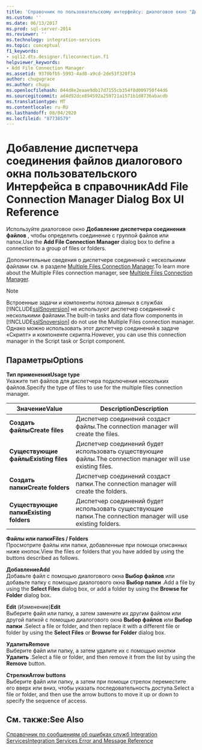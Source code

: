 ```yaml
---
title: 'Справочник по пользовательскому интерфейсу: диалоговое окно "Добавление диспетчера подключения файлов" | Документы Майкрософт'
ms.custom: ''
ms.date: 06/13/2017
ms.prod: sql-server-2014
ms.reviewer: ''
ms.technology: integration-services
ms.topic: conceptual
f1_keywords:
- sql12.dts.designer.fileconnection.f1
helpviewer_keywords:
- Add File Connection Manager
ms.assetid: 9370bfb5-5993-4ad8-a9cd-2de53f320f34
author: chugugrace
ms.author: chugu
ms.openlocfilehash: 044d8e2eaae9db17d7155cb354f8d009750f44d6
ms.sourcegitcommit: ad4d92dce894592a259721a1571b1d8736abacdb
ms.translationtype: MT
ms.contentlocale: ru-RU
ms.lasthandoff: 08/04/2020
ms.locfileid: "87738579"
---
```

# <a name="add-file-connection-manager-dialog-box-ui-reference"></a><span data-ttu-id="a7ae7-102">Добавление диспетчера соединения файлов диалогового окна пользовательского Интерфейса в справочник</span><span class="sxs-lookup"><span data-stu-id="a7ae7-102">Add File Connection Manager Dialog Box UI Reference</span></span>
  <span data-ttu-id="a7ae7-103">Используйте диалоговое окно **Добавление диспетчера соединения файлов** , чтобы определить соединение с группой файлов или папок.</span><span class="sxs-lookup"><span data-stu-id="a7ae7-103">Use the **Add File Connection Manager** dialog box to define a connection to a group of files or folders.</span></span>  
  
 <span data-ttu-id="a7ae7-104">Дополнительные сведения о диспетчере соединений с несколькими файлами см. в разделе [Multiple Files Connection Manager](multiple-files-connection-manager.md).</span><span class="sxs-lookup"><span data-stu-id="a7ae7-104">To learn more about the Multiple Files connection manager, see [Multiple Files Connection Manager](multiple-files-connection-manager.md).</span></span>  
  
> [!NOTE]  
>  <span data-ttu-id="a7ae7-105">Встроенные задачи и компоненты потока данных в службах [!INCLUDE[ssISnoversion](../../includes/ssisnoversion-md.md)] не используют диспетчер соединений с несколькими файлами.</span><span class="sxs-lookup"><span data-stu-id="a7ae7-105">The built-in tasks and data flow components in [!INCLUDE[ssISnoversion](../../includes/ssisnoversion-md.md)] do not use the Multiple Files connection manager.</span></span> <span data-ttu-id="a7ae7-106">Однако можно использовать этот диспетчер соединений в задаче «Скрипт» и компоненте скрипта.</span><span class="sxs-lookup"><span data-stu-id="a7ae7-106">However, you can use this connection manager in the Script task or Script component.</span></span>  
  
## <a name="options"></a><span data-ttu-id="a7ae7-107">Параметры</span><span class="sxs-lookup"><span data-stu-id="a7ae7-107">Options</span></span>  
 <span data-ttu-id="a7ae7-108">**Тип применения**</span><span class="sxs-lookup"><span data-stu-id="a7ae7-108">**Usage type**</span></span>  
 <span data-ttu-id="a7ae7-109">Укажите тип файлов для диспетчера подключения нескольких файлов.</span><span class="sxs-lookup"><span data-stu-id="a7ae7-109">Specify the type of files to use for the multiple files connection manager.</span></span>  
  
|<span data-ttu-id="a7ae7-110">Значение</span><span class="sxs-lookup"><span data-stu-id="a7ae7-110">Value</span></span>|<span data-ttu-id="a7ae7-111">Description</span><span class="sxs-lookup"><span data-stu-id="a7ae7-111">Description</span></span>|  
|-----------|-----------------|  
|<span data-ttu-id="a7ae7-112">**Создать файлы**</span><span class="sxs-lookup"><span data-stu-id="a7ae7-112">**Create files**</span></span>|<span data-ttu-id="a7ae7-113">Диспетчер соединений создаст файлы.</span><span class="sxs-lookup"><span data-stu-id="a7ae7-113">The connection manager will create the files.</span></span>|  
|<span data-ttu-id="a7ae7-114">**Существующие файлы**</span><span class="sxs-lookup"><span data-stu-id="a7ae7-114">**Existing files**</span></span>|<span data-ttu-id="a7ae7-115">Диспетчер соединений будет использовать существующие файлы.</span><span class="sxs-lookup"><span data-stu-id="a7ae7-115">The connection manager will use existing files.</span></span>|  
|<span data-ttu-id="a7ae7-116">**Создать папки**</span><span class="sxs-lookup"><span data-stu-id="a7ae7-116">**Create folders**</span></span>|<span data-ttu-id="a7ae7-117">Диспетчер соединений создаст папки.</span><span class="sxs-lookup"><span data-stu-id="a7ae7-117">The connection manager will create the folders.</span></span>|  
|<span data-ttu-id="a7ae7-118">**Существующие папки**</span><span class="sxs-lookup"><span data-stu-id="a7ae7-118">**Existing folders**</span></span>|<span data-ttu-id="a7ae7-119">Диспетчер соединений будет использовать существующие папки.</span><span class="sxs-lookup"><span data-stu-id="a7ae7-119">The connection manager will use existing folders.</span></span>|  
  
 <span data-ttu-id="a7ae7-120">**Файлы или папки**</span><span class="sxs-lookup"><span data-stu-id="a7ae7-120">**Files / Folders**</span></span>  
 <span data-ttu-id="a7ae7-121">Просмотрите файлы или папки, добавленные при помощи описанных ниже кнопок.</span><span class="sxs-lookup"><span data-stu-id="a7ae7-121">View the files or folders that you have added by using the buttons described as follows.</span></span>  
  
 <span data-ttu-id="a7ae7-122">**Добавление**</span><span class="sxs-lookup"><span data-stu-id="a7ae7-122">**Add**</span></span>  
 <span data-ttu-id="a7ae7-123">Добавьте файл с помощью диалогового окна **Выбор файлов** или добавьте папку с помощью диалогового окна **Выбор папки** .</span><span class="sxs-lookup"><span data-stu-id="a7ae7-123">Add a file by using the **Select Files** dialog box, or add a folder by using the **Browse for Folder** dialog box.</span></span>  
  
 <span data-ttu-id="a7ae7-124">**Edit** (Изменение)</span><span class="sxs-lookup"><span data-stu-id="a7ae7-124">**Edit**</span></span>  
 <span data-ttu-id="a7ae7-125">Выберите файл или папку, а затем замените их другим файлом или другой папкой с помощью диалогового окна **Выбор файлов** или **Выбор папки** .</span><span class="sxs-lookup"><span data-stu-id="a7ae7-125">Select a file or folder, and then replace it with a different file or folder by using the **Select Files** or **Browse for Folder** dialog box.</span></span>  
  
 <span data-ttu-id="a7ae7-126">**Удалить**</span><span class="sxs-lookup"><span data-stu-id="a7ae7-126">**Remove**</span></span>  
 <span data-ttu-id="a7ae7-127">Выберите файл или папку, а затем удалите их с помощью кнопки **Удалить** .</span><span class="sxs-lookup"><span data-stu-id="a7ae7-127">Select a file or folder, and then remove it from the list by using the **Remove** button.</span></span>  
  
 <span data-ttu-id="a7ae7-128">**Стрелки**</span><span class="sxs-lookup"><span data-stu-id="a7ae7-128">**Arrow buttons**</span></span>  
 <span data-ttu-id="a7ae7-129">Выберите файл или папку, а затем при помощи стрелок переместите его вверх или вниз, чтобы указать последовательность доступа.</span><span class="sxs-lookup"><span data-stu-id="a7ae7-129">Select a file or folder, and then use the arrow buttons to move it up or down to specify the sequence of access.</span></span>  
  
## <a name="see-also"></a><span data-ttu-id="a7ae7-130">См. также:</span><span class="sxs-lookup"><span data-stu-id="a7ae7-130">See Also</span></span>  
 [<span data-ttu-id="a7ae7-131">Справочник по сообщениям об ошибках служб Integration Services</span><span class="sxs-lookup"><span data-stu-id="a7ae7-131">Integration Services Error and Message Reference</span></span>](../integration-services-error-and-message-reference.md)  
  
  
